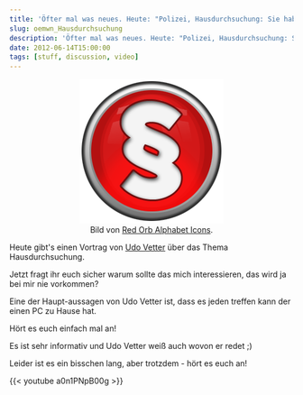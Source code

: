 ```yaml
---
title: 'Öfter mal was neues. Heute: "Polizei, Hausdurchsuchung: Sie haben das Recht zu schweigen (Udo Vetter)"'
slug: oemwn_Hausdurchsuchung
description: 'Öfter mal was neues. Heute: "Polizei, Hausdurchsuchung: Sie haben das Recht zu schweigen (Udo Vetter)"'
date: 2012-06-14T15:00:00
tags: [stuff, discussion, video]
---
```


<center>
	<figure>
		<a href="/assets/images/2012-06-14/Paragraph-icon.png"><img src="/assets/images/2012-06-14/Paragraph-icon.png" alt=""></a>
		<figcaption>Bild von <a href="http://www.iconarchive.com/show/red-orb-alphabet-icons-by-iconarchive.html">Red Orb Alphabet Icons</a>.</figcaption>
	</figure>
</center>

Heute gibt's einen Vortrag von [Udo Vetter](http://www.lawblog.de/) über das Thema Hausdurchsuchung.

Jetzt fragt ihr euch sicher warum sollte das mich interessieren, das wird ja bei mir nie vorkommen?

Eine der Haupt-aussagen von Udo Vetter ist, dass es jeden treffen kann der einen PC zu Hause hat.

Hört es euch einfach mal an!

Es ist sehr informativ und Udo Vetter weiß auch wovon er redet ;)

Leider ist es ein bisschen lang, aber trotzdem - hört es euch an!

{{< youtube a0n1PNpB00g >}}